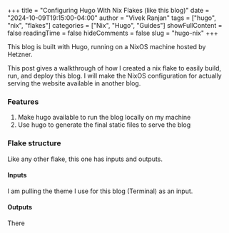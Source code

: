 +++
title = "Configuring Hugo With Nix Flakes (like this blog)"
date = "2024-10-09T19:15:00-04:00"
author = "Vivek Ranjan"
tags = ["hugo", "nix", "flakes"]
categories = ["Nix", "Hugo", "Guides"]
showFullContent = false
readingTime = false
hideComments = false
slug = "hugo-nix"
+++

This blog is built with Hugo, running on a NixOS machine hosted by Hetzner.

This post gives a walkthrough of how I created a nix flake to easily build, run, and deploy this blog.
I will make the NixOS configuration for actually serving the website available in another blog.


### Features

1. Make hugo available to run the blog locally on my machine
2. Use hugo to generate the final static files to serve the blog

### Flake structure

Like any other flake, this one has inputs and outputs.

#### Inputs

I am pulling the theme I use for this blog (Terminal) as an input.

#### Outputs

There
